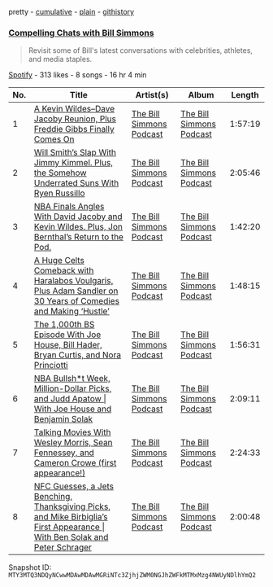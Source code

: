 pretty - [cumulative](/playlists/cumulative/37i9dQZF1DX5WvunxF0tu8.md) - [plain](/playlists/plain/37i9dQZF1DX5WvunxF0tu8) - [githistory](https://github.githistory.xyz/mackorone/spotify-playlist-archive/blob/main/playlists/plain/37i9dQZF1DX5WvunxF0tu8)

### [Compelling Chats with Bill Simmons](https://open.spotify.com/playlist/37i9dQZF1DX5WvunxF0tu8)

> Revisit some of Bill's latest conversations with celebrities, athletes, and media staples.

[Spotify](https://open.spotify.com/user/spotify) - 313 likes - 8 songs - 16 hr 4 min

| No. | Title | Artist(s) | Album | Length |
|---|---|---|---|---|
| 1 | [A Kevin Wildes–Dave Jacoby Reunion, Plus Freddie Gibbs Finally Comes On](https://open.spotify.com/episode/1SCmWzD5ak7voCN3sPe2aw) | [The Bill Simmons Podcast](https://open.spotify.com/show/07SjDmKb9iliEzpNcN2xGD) | [The Bill Simmons Podcast](https://open.spotify.com/show/07SjDmKb9iliEzpNcN2xGD) | 1:57:19 |
| 2 | [Will Smith’s Slap With Jimmy Kimmel\. Plus, the Somehow Underrated Suns With Ryen Russillo](https://open.spotify.com/episode/1ryaeaEiD7to41wtXHQrlX) | [The Bill Simmons Podcast](https://open.spotify.com/show/07SjDmKb9iliEzpNcN2xGD) | [The Bill Simmons Podcast](https://open.spotify.com/show/07SjDmKb9iliEzpNcN2xGD) | 2:05:46 |
| 3 | [NBA Finals Angles With David Jacoby and Kevin Wildes\. Plus, Jon Bernthal’s Return to the Pod.](https://open.spotify.com/episode/0L5PPSHKDs0h6qonFRA3RD) | [The Bill Simmons Podcast](https://open.spotify.com/show/07SjDmKb9iliEzpNcN2xGD) | [The Bill Simmons Podcast](https://open.spotify.com/show/07SjDmKb9iliEzpNcN2xGD) | 1:42:20 |
| 4 | [A Huge Celts Comeback with Haralabos Voulgaris, Plus Adam Sandler on 30 Years of Comedies and Making ‘Hustle’](https://open.spotify.com/episode/1wUqk7xgpfukRd6aVhqxvR) | [The Bill Simmons Podcast](https://open.spotify.com/show/07SjDmKb9iliEzpNcN2xGD) | [The Bill Simmons Podcast](https://open.spotify.com/show/07SjDmKb9iliEzpNcN2xGD) | 1:48:15 |
| 5 | [The 1,000th BS Episode With Joe House, Bill Hader, Bryan Curtis, and Nora Princiotti](https://open.spotify.com/episode/7CVWDkAHxnMHW41R6OLF0E) | [The Bill Simmons Podcast](https://open.spotify.com/show/07SjDmKb9iliEzpNcN2xGD) | [The Bill Simmons Podcast](https://open.spotify.com/show/07SjDmKb9iliEzpNcN2xGD) | 1:56:31 |
| 6 | [NBA Bullsh\*t Week, Million\-Dollar Picks, and Judd Apatow \| With Joe House and Benjamin Solak](https://open.spotify.com/episode/03m9n7RDKrIPEnDRcvH1UJ) | [The Bill Simmons Podcast](https://open.spotify.com/show/07SjDmKb9iliEzpNcN2xGD) | [The Bill Simmons Podcast](https://open.spotify.com/show/07SjDmKb9iliEzpNcN2xGD) | 2:09:11 |
| 7 | [Talking Movies With Wesley Morris, Sean Fennessey, and Cameron Crowe \(first appearance!\)](https://open.spotify.com/episode/3gpYVsNGqfxBsBHcfSpYow) | [The Bill Simmons Podcast](https://open.spotify.com/show/07SjDmKb9iliEzpNcN2xGD) | [The Bill Simmons Podcast](https://open.spotify.com/show/07SjDmKb9iliEzpNcN2xGD) | 2:24:33 |
| 8 | [NFC Guesses, a Jets Benching, Thanksgiving Picks, and Mike Birbiglia’s First Appearance \| With Ben Solak and Peter Schrager](https://open.spotify.com/episode/3serMjaAgOmCTdjHUOju6A) | [The Bill Simmons Podcast](https://open.spotify.com/show/07SjDmKb9iliEzpNcN2xGD) | [The Bill Simmons Podcast](https://open.spotify.com/show/07SjDmKb9iliEzpNcN2xGD) | 2:00:48 |

Snapshot ID: `MTY3MTQ3NDQyNCwwMDAwMDAwMGRiNTc3ZjhjZWM0NGJhZWFkMTMxMzg4NWUyNDlhYmQ2`
